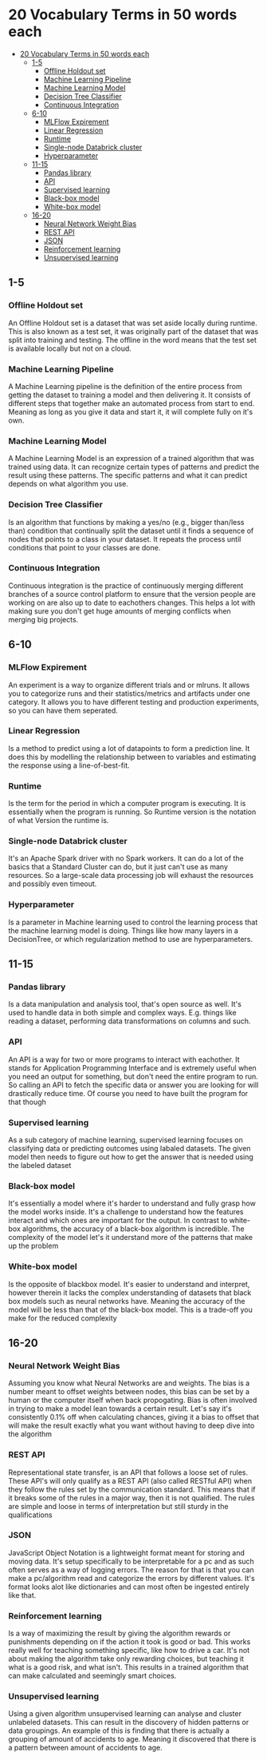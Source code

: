 # 20 Vocabulary Terms in 50 words each

- [20 Vocabulary Terms in 50 words each](#20-vocabulary-terms-in-50-words-each)
  - [1-5](#1-5)
    - [Offline Holdout set](#offline-holdout-set)
    - [Machine Learning Pipeline](#machine-learning-pipeline)
    - [Machine Learning Model](#machine-learning-model)
    - [Decision Tree Classifier](#decision-tree-classifier)
    - [Continuous Integration](#continuous-integration)
  - [6-10](#6-10)
    - [MLFlow Expirement](#mlflow-expirement)
    - [Linear Regression](#linear-regression)
    - [Runtime](#runtime)
    - [Single-node Databrick cluster](#single-node-databrick-cluster)
    - [Hyperparameter](#hyperparameter)
  - [11-15](#11-15)
    - [Pandas library](#pandas-library)
    - [API](#api)
    - [Supervised learning](#supervised-learning)
    - [Black-box model](#black-box-model)
    - [White-box model](#white-box-model)
  - [16-20](#16-20)
    - [Neural Network Weight Bias](#neural-network-weight-bias)
    - [REST API](#rest-api)
    - [JSON](#json)
    - [Reinforcement learning](#reinforcement-learning)
    - [Unsupervised learning](#unsupervised-learning)

## 1-5

### Offline Holdout set

An Offline Holdout set is a dataset that was set aside locally during runtime.
This is also known as a test set, it was originally part of the dataset that was split into training and testing.
The offline in the word means that the test set is available locally but not on a cloud.

### Machine Learning Pipeline

A Machine Learning pipeline is the definition of the entire process from getting the dataset to training a model and then delivering it.
It consists of different steps that together make an automated process from start to end.
Meaning as long as you give it data and start it, it will complete fully on it's own.

### Machine Learning Model

A Machine Learning Model is an expression of a trained algorithm that was trained using data.
It can recognize certain types of patterns and predict the result using these patterns.
The specific patterns and what it can predict depends on what algorithm you use.

### Decision Tree Classifier

Is an algorithm that functions by making a yes/no (e.g., bigger than/less than) condition that continually split the dataset until it finds a sequence of nodes that points to a class in your dataset.
It repeats the process until conditions that point to your classes are done.

### Continuous Integration

Continuous integration is the practice of continuously merging different branches of a source control platform to ensure that the version people are working on are also up to date to eachothers changes.
This helps a lot with making sure you don't get huge amounts of merging conflicts when merging big projects.

## 6-10

### MLFlow Expirement

An experiment is a way to organize different trials and or mlruns.
It allows you to categorize runs and their statistics/metrics and artifacts under one category.
It allows you to have different testing and production experiments, so you can have them seperated.

### Linear Regression

Is a method to predict using a lot of datapoints to form a prediction line.
It does this by modelling the relationship between to variables and estimating the response using a line-of-best-fit.

### Runtime

Is the term for the period in which a computer program is executing.
It is essentially when the program is running. So Runtime version is the notation of what Version the runtime is.

### Single-node Databrick cluster

It's an Apache Spark driver with no Spark workers.
It can do a lot of the basics that a Standard Cluster can do, but it just can't use as many resources.
So a large-scale data processing job will exhaust the resources and possibly even timeout.

### Hyperparameter

Is a parameter in Machine learning used to control the learning process that the machine learning model is doing.
Things like how many layers in a DecisionTree, or which regularization method to use are hyperparameters.

## 11-15

### Pandas library

Is a data manipulation and analysis tool, that's open source as well. It's used to handle data in both simple and complex ways.
E.g. things like reading a dataset, performing data transformations on columns and such.

### API

An API is a way for two or more programs to interact with eachother. It stands for Application Programming Interface and is extremely useful when you need an output for something, but don't need the entire program to run.
So calling an API to fetch the specific data or answer you are looking for will drastically reduce time.
Of course you need to have built the program for that though

### Supervised learning

As a sub category of machine learning, supervised learning focuses on classifying data or predicting outcomes using labaled datasets.
The given model then needs to figure out how to get the answer that is needed using the labeled dataset

### Black-box model

It's essentially a model where it's harder to understand and fully grasp how the model works inside.
It's a challenge to understand how the features interact and which ones are important for the output.
In contrast to white-box algorithms, the accuracy of a black-box algorithm is incredible.
The complexity of the model let's it understand more of the patterns that make up the problem

### White-box model

Is the opposite of blackbox model.
It's easier to understand and interpret, however therein it lacks the complex understanding of datasets that black box models such as neural networks have.
Meaning the accuracy of the model will be less than that of the black-box model.
This is a trade-off you make for the reduced complexity

## 16-20

### Neural Network Weight Bias

Assuming you know what Neural Networks are and weights.
The bias is a number meant to offset weights between nodes, this bias can be set by a human or the computer itself when back propogating.
Bias is often involved in trying to make a model lean towards a certain result.
Let's say it's consistently 0.1% off when calculating chances, giving it a bias to offset that will make the result exactly what you want without having to deep dive into the algorithm

### REST API

Representational state transfer, is an API that follows a loose set of rules.
These API's will only qualify as a REST API (also called RESTful API) when they follow the rules set by the communication standard.
This means that if it breaks some of the rules in a major way, then it is not qualified.
The rules are simple and loose in terms of interpretation but still sturdy in the qualifications

### JSON

JavaScript Object Notation is a lightweight format meant for storing and moving data.
It's setup specifically to be interpretable for a pc and as such often serves as a way of logging errors.
The reason for that is that you can make a pc/algorithm read and categorize the errors by different values.
It's format looks alot like dictionaries and can most often be ingested entirely like that.

### Reinforcement learning

Is a way of maximizing the result by giving the algorithm rewards or punishments depending on if the action it took is good or bad.
This works really well for teaching something specific, like how to drive a car.
It's not about making the algorithm take only rewarding choices, but teaching it what is a good risk, and what isn't.
This results in a trained algorithm that can make calculated and seemingly smart choices.

### Unsupervised learning

Using a given algorithm unsupervised learning can analyse and cluster unlabeled datasets.
This can result in the discovery of hidden patterns or data groupings.
An example of this is finding that there is actually a grouping of amount of accidents to age.
Meaning it discovered that there is a pattern between amount of accidents to age.
